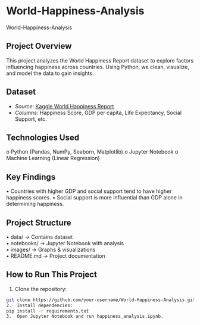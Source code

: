 # World-Happiness-Analysis
World-Happiness-Analysis
## Project Overview
This project analyzes the World Happiness Report dataset to explore factors influencing happiness across countries. Using Python, we clean, visualize, and model the data to gain insights.
##  Dataset
- *Source:* [Kaggle World Happiness Report](https://www.kaggle.com/unsdsn/world-happiness)
- *Columns:* Happiness Score, GDP per capita, Life Expectancy, Social Support, etc.
## Technologies Used
o	Python (Pandas, NumPy, Seaborn, Matplotlib)
o	Jupyter Notebook
o	Machine Learning (Linear Regression)
## Key Findings
•	Countries with higher GDP and social support tend to have higher happiness scores.
•	Social support is more influential than GDP alone in determining happiness.
## Project Structure
•	data/ → Contains dataset  
•	notebooks/ → Jupyter Notebook with analysis  
•	images/ → Graphs & visualizations  
•	README.md → Project documentation  
## How to Run This Project
1.	Clone the repository:  
   ```bash
   git clone https://github.com/your-username/World-Happiness-Analysis.git
2.	Install dependencies:
   pip install -r requirements.txt
3.	Open Jupyter Notebook and run happiness_analysis.ipynb.
